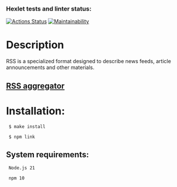 ### Hexlet tests and linter status:
[![Actions Status](https://github.com/mrkafcha/frontend-project-11/actions/workflows/hexlet-check.yml/badge.svg)](https://github.com/mrkafcha/frontend-project-11/actions)
[![Maintainability](https://api.codeclimate.com/v1/badges/11b3f9b67ae5e64260ab/maintainability)](https://codeclimate.com/github/mrkafcha/frontend-project-11/maintainability)

# Description

RSS is a specialized format designed to describe news feeds, article announcements and other materials.
## [RSS aggregator](https://frontend-project-11-52g9kszv7-mrkafchas-projects.vercel.app/)

# Installation:

```
 $ make install

 $ npm link
```
## System requirements:

```
 Node.js 21

 npm 10
```
